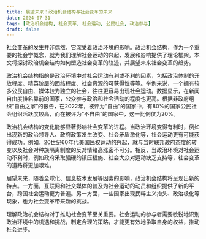 ```yaml
---
title: 展望未来：政治机会结构与社会变革的未来
date: 2024-07-31
tags: [政治机会结构, 社会变革, 社会运动, 公民社会, 政治参与]
draft: false
---
```


社会变革的发生并非偶然，它深受着政治环境的影响。政治机会结构，作为一个重要的社会学概念，就为我们理解社会运动的兴起、发展和影响提供了理论框架。本文将探讨政治机会结构如何塑造社会变革的轨迹，并展望未来社会变革的趋势。

政治机会结构指的是政治环境中对社会运动有利或不利的因素，包括政治体制的开放程度、精英阶层的团结程度、社会资源的可获得性等等。举例来说，一个拥有较多公民自由、媒体较为独立的社会，往往更容易出现社会运动。数据显示，在新闻自由度排名靠前的国家，公众参与政治和社会活动的程度也更高。根据非政府组织“自由之家”的报告，在2022年，被评为“自由”的国家中，有80%的国家公民社会组织活跃度较高，而在被评为“不自由”的国家中，这一比例仅为20%。

政治机会结构的变化能够显著影响社会变革的进程。当政治环境变得有利时，例如出现新的政治领导人、政府政策发生改变、社会矛盾激化等，社会运动更有可能获得成功。例如，20世纪60年代美国民权运动的兴起，就与当时联邦政府态度的转变以及社会对种族隔离制度的反对情绪高涨密不可分。相反，当政治环境对社会运动不利时，例如政府采取强硬的镇压措施、社会大众对运动缺乏支持等，社会变革的道路将更加艰难。

展望未来，随着全球化、信息技术发展等因素的影响，政治机会结构将呈现出新的特点。一方面，互联网和社交媒体的普及为社会运动的动员和组织提供了新的平台，跨国社会运动更为普遍。另一方面，一些国家出现民粹主义抬头、政治极化等现象，也为社会变革带来新的挑战。

理解政治机会结构对于推动社会变革至关重要。社会运动的参与者需要敏锐地识别政治环境中的机遇和挑战，制定合理的策略，才能更有效地争取自身的权益，推动社会进步。
